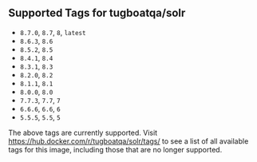 ## Supported Tags for tugboatqa/solr

* `8.7.0`, `8.7`, `8`, `latest`
* `8.6.3`, `8.6`
* `8.5.2`, `8.5`
* `8.4.1`, `8.4`
* `8.3.1`, `8.3`
* `8.2.0`, `8.2`
* `8.1.1`, `8.1`
* `8.0.0`, `8.0`
* `7.7.3`, `7.7`, `7`
* `6.6.6`, `6.6`, `6`
* `5.5.5`, `5.5`, `5`

The above tags are currently supported. Visit https://hub.docker.com/r/tugboatqa/solr/tags/ to see a list of all available tags for this image, including those that are no longer supported.
